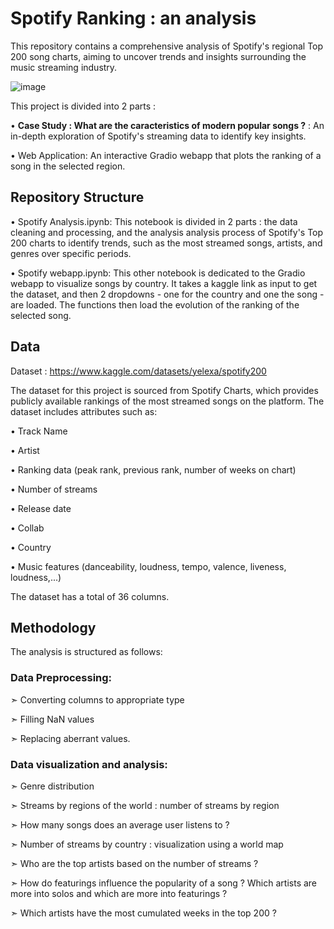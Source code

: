 # Spotify Ranking : an analysis

This repository contains a comprehensive analysis of Spotify's regional Top 200 song charts, aiming to uncover trends and insights surrounding the music streaming industry.

![image](https://github.com/user-attachments/assets/eda1d039-0e91-48a5-8089-7eda3bf2ccdd)

This project is divided into 2 parts :

• **Case Study : What are the caracteristics of modern popular songs ?** : An in-depth exploration of Spotify's streaming data to identify key insights.

• Web Application: An interactive Gradio webapp that plots the ranking of a song in the selected region.

## Repository Structure
• Spotify Analysis.ipynb: This notebook is divided in 2 parts : the data cleaning and processing, and the analysis analysis process of Spotify's Top 200 charts
to identify trends, such as the most streamed songs, artists, and genres over specific periods.

• Spotify webapp.ipynb: This other notebook is dedicated to the Gradio webapp to visualize songs by country. It takes a kaggle link as input to get the dataset, and then 2 dropdowns - one for the country and one the song - are loaded. The functions then load the evolution of the ranking of the selected song.

## Data

Dataset : https://www.kaggle.com/datasets/yelexa/spotify200

The dataset for this project is sourced from Spotify Charts, which provides publicly available rankings of the most streamed songs on the platform. The dataset includes attributes such as:

• Track Name

• Artist

• Ranking data (peak rank, previous rank, number of weeks on chart)

• Number of streams

• Release date

• Collab

• Country

• Music features (danceability, loudness, tempo, valence, liveness, loudness,...)

The dataset has a total of 36 columns.

## Methodology
The analysis is structured as follows:

### Data Preprocessing:
➣ Converting columns to appropriate type

➣ Filling NaN values

➣ Replacing aberrant values.

### Data visualization and analysis:
➣ Genre distribution

➣ Streams by regions of the world : number of streams by region

➣ How many songs does an average user listens to ?

➣ Number of streams by country : visualization using a world map

➣ Who are the top artists based on the number of streams ?

➣ How do featurings influence the popularity of a song ? Which artists are more into solos and which are more into featurings ?

➣ Which artists have the most cumulated weeks in the top 200 ?
